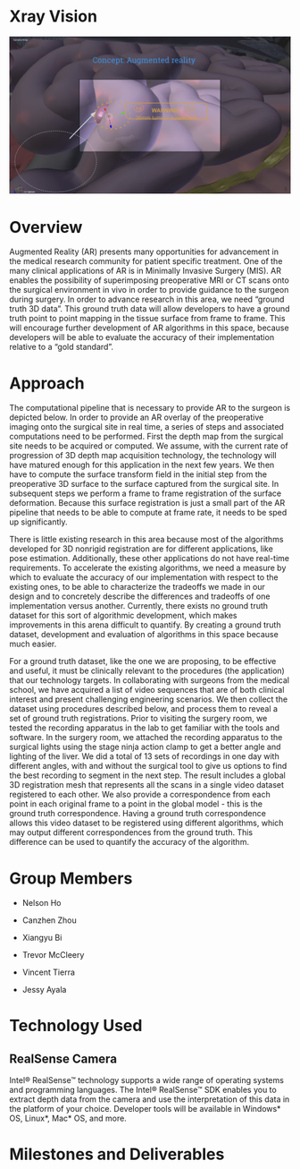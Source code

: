 # Xray Vision

<!-- https://raw.githubusercontent.com/TriviTran/Drone-Motion/master/README.md --->

![N|Solid](https://github.com/jayala-29/xray_vision/blob/master/xraypic1.png)

# Overview
Augmented Reality (AR) presents many opportunities for advancement in the medical research community for patient specific treatment. One of the many clinical applications of AR is in Minimally Invasive Surgery (MIS). AR enables the possibility of superimposing preoperative MRI or CT scans onto the surgical environment in vivo in order to provide guidance to the surgeon during surgery. In order to advance research in this area, we need “ground truth 3D data”. This ground truth data will allow developers to have a ground truth point to point mapping in the tissue surface from frame to frame. This will encourage further development of AR algorithms in this space, because developers will be able to evaluate the accuracy of their implementation relative to a “gold standard”.

# Approach

The computational pipeline that is necessary to provide AR to the surgeon is depicted below. In order to provide an AR overlay of the preoperative imaging onto the surgical site in real time, a series of steps and associated computations need to be performed. First the depth map from the surgical site needs to be acquired or computed. We assume, with the current rate of progression of 3D depth map acquisition technology, the technology will have matured enough for this application in the next few years. We then have to compute the surface transform field in the initial step from the preoperative 3D surface to the surface captured from the surgical site. In subsequent steps we perform a frame to frame registration of the surface deformation. Because this surface registration is just a small part of the AR pipeline that needs to be able to compute at frame rate, it needs to be sped up significantly.

There is little existing research in this area because most of the algorithms developed for 3D nonrigid registration are for different applications, like pose estimation. Additionally, these other applications do not have real-time requirements. To accelerate the existing algorithms, we need a measure by which to evaluate the accuracy of our implementation with respect to the existing ones, to be able to characterize the tradeoffs we made in our design and to concretely describe the differences and tradeoffs of one implementation versus another. Currently, there exists no ground truth dataset for this sort of algorithmic development, which makes improvements in this arena difficult to quantify. By creating a ground truth dataset, development and evaluation of algorithms in this space because much easier.

For a ground truth dataset, like the one we are proposing, to be effective and useful, it must be clinically relevant to the procedures (the application) that our technology targets. In collaborating with surgeons from the medical school, we have acquired a list of video sequences that are of both clinical interest and present challenging engineering scenarios. We then collect the dataset using procedures described below, and process them to reveal a set of ground truth registrations. Prior to visiting the surgery room, we tested the recording apparatus in the lab to get familiar with the tools and software. In the surgery room, we attached the recording apparatus to the surgical lights using the stage ninja action clamp to get a better angle and lighting of the liver. We did a total of 13 sets of recordings in one day with different angles, with and without the surgical tool to give us options to find the best recording to segment in the next step. The result includes a global 3D registration mesh that represents all the scans in a single video dataset registered to each other. We also provide a correspondence from each point in each original frame to a point in the global model - this is the ground truth correspondence. Having a ground truth correspondence allows this video dataset to be registered using different algorithms, which may output different correspondences from the ground truth. This difference can be used to quantify the accuracy of the algorithm.

# Group Members

  - Nelson Ho 
  - Canzhen Zhou 
  - Xiangyu Bi
  
  - Trevor McCleery 
  - Vincent Tierra 
  - Jessy Ayala
  
  
# Technology Used

## RealSense Camera

Intel® RealSense™ technology supports a wide range of operating systems and programming languages. The Intel® RealSense™ SDK enables you to extract depth data from the camera and use the interpretation of this data in the platform of your choice. Developer tools will be available in Windows* OS, Linux*, Mac* OS, and more.

# Milestones and Deliverables

<!--
Jessy Ayala
Get Realsense camera to work with hardware provided: 
Status: Completed -- 26 January 2018
Deliverable: Dummy meshes collected from camera and displayed in Meshlab.
(first mesh of dummy scan): https://github.com/jayala-29/xray_vision/blob/master/scan1trevor.png 
Develop a formal specific procedure for data analysis: 
Status: Completed -- 7 February 2018
Debugging Meshlab/Meshmixer when necessary with mesh files
Running data through the pipeline of scripts developed by the other subteam of the project and the general outputs of those specific filters (documentation)
Deliverable: A document containing step-by-step instructions for data processing and a type of guide for using mesh based computer tools. Will be continuously adjusted and updated. 
https://docs.google.com/document/d/17KMw9fFUo-SyKEaU_YaVBbyhU273UJ4z3vM2Qtg3OQ0/edit?usp=sharing 
Establish web presence: 
Status: Completed -- 14 February 2018
Deliverable: Type of online reference containing information and specifications about our project.
https://github.com/jayala-29/xray_vision 
Create a reference for processed data to reflect updated algorithms: 
Status: In-Progress -- 21 February 2018
Running data through the pipeline of scripts developed by the other subteam of the project (data results)
Deliverable: Various displays of segmentation process. Will be continuously adjusted and updated to reflect progress throughout the quarter. 
Create a reference for processed data to reflect updated algorithms: 
Status: In-Progress -- 28 February 2018
Running data through the pipeline of scripts developed by the other subteam of the project (data results)
Deliverable: Various displays of global process. Will be continuously adjusted and updated to reflect progress throughout the quarter. 
During the rest of the quarter, I plan to provide detailed documentation of the status of the algorithms and updated scans. For a challenge, I have been assigned to try to recreate the front end of the stapler tool being used in the scans. Furthermore, these are my criterion for grades:
Complete milestones 1-3 and have no/very little documentation for milestones 4-5. 
If I do this, give me an B.
Complete milestones 1-3 and have some documentation for milestones 4-5. 
If I do this, give me an B+.
Complete milestones 1-3 and have heavy documentation for milestones 4-5.
If I do this, give me an A-.
Complete milestones 1-3 and have heavy documentation for milestones 4-5. Along with this, a successful laser scan of part of the stapler tool that can be used for segmentation.
If I do this, give me an A.
Nelson Ho
B - Develop the code to perform segmentation of rigid and nonrigid portions of scan data. 
Complete by: Feb 1, 2018
Modify global registration code to output a single result for global registration, as well as a list of point correspondences relating input points to points in the global model. 
Status: Jan 26, 2018
Write scripts to relate points in global registration to the point in the original mesh.
Work on MICCAI paper. 
Status Feb 23, 2018
Trevor McCleery
Develop a specific procedure for data collection: 
Status: 15 February 2018 
Specific operation of computer/camera interface: how scripts are run, which laptop to use, which USB ports will work with camera.
Detail of how camera will be mounted and positioned for recording. The goal is to create a documented, repeatable procedure that can be referenced when analyzing the quality of the data recorded. 
Deliverable: A document containing step-by-step instructions of the data collection process. This is important to document how data is collected for these ground truth data sets. The procedure must be repeatable and able to accommodate adjustment to individual steps as necessary.
Record porcine liver on site at the Center for the Future of Surgery (CFS)
Status: completed 7 February 2017
Deliverable: A set of 13 recordings of the porcine liver with various lighting configurations. On the day of the recording, Michael, Trevor, and Vincent traveled to the CFS and performed a series of recordings on a living pig. The pig was sedated, and prepared for operation by the medical staff. Between surgeries, we were able to perform our recordings using the surgical lighting provided in the operating room. The lighting was adjustable by angle and position, but not by intensity. Therefore, the various lighting conditions we could provide were always full intensity, which sometimes created shadows when not pointing directly at the subject. 
Looking forward, I will be focusing my efforts on two primary tasks:
Perform a secondary recording at the CFS. Using feedback from the segmentation/registration team and familiarity with the equipment and venue, a valuable set of second recordings can be obtained. If I do this, give me an B.
Make improvements to the Python recording script by added command line options that will allow the user to adjust camera parameters by passing an argument at the command line. If I do this, give me a A.
Improving the quality of the scans. Some recordings showed noise and distortion when viewed off axis. This could be due to the camera’s settings, of which the documentation is not readily accessible. It may be that the camera cannot provide the quality of data required. If so, we intend to determine that definitively. 
Vincent Tierra
Create an instruction manual for the recording apparatus for the data collection: 
Status: In progress - Due date February 15, 2018
Detailed steps with how to setup the computer and camera needed to collect video recordings
Deliverable: An instruction guide with steps on how to setup the camera and how to run the scripts in the computer and some technical issues with the camera and how to resolve it.  
Make an appointment at the Center for the Future Surgery (CFS) to conduct recordings  and do recordings of the pig’s liver at the surgery site. 
Status: Completed February 7, 2018
Deliverable: A recording of the pig’s liver at the CFS with various angles and lighting. 
Google drive link to the recordings:
https://drive.google.com/drive/folders/1-OOP0Wo8JggQuUAvSluBppixM2xEYloo?usp=sharing (must have a ucsd email to view it)
Since we have done the first recording of the pig’s liver at the surgery site, the next step in this project is to improve the quality of the scans, currently there are still some noise in the recordings. This could be due to a variety of different things; the camera settings, lighting, or the camera itself. We definitely want to conduct a 2nd recording, however, this part might be tricky because setting up an appointment (schedule) at CFS is challenging but if we manage to get another appointment and do a second set of recordings with valuable data, I would like to get a B. We will try to mimic the light intensity of the surgical lights and try different camera settings to see if we can get a better recording. To get an A in this class we will work on the UI on the script for the realsense camera to make it more robust and versatile by having the option to pass in the parameters in the command line to change the camera settings, and document this step, and also by completing milestone 1 & 2.
Xiangyu Bi
Objective: Finishing the technical programming and debugging part of computer vision algorithm validation and optimization. The current benchmarks are broken or might not be applied to our liver dataset. We need to modify or rewrite some parts of the codes to make it work on the surgical dataset collected by other teammates.
Schedule:
Theoretical preparation for the project, including ICP algorithm, non-rigid global registration algorithm etc. Go over the segmentation code and global registration benchmark. 
Status: Completed 17 January 2018	
2. With the collected test dataset, run through and get familiar with details of segmentation and global registration benchmark, fixing potential bugs. 
Status: Completed 30 January 2018
	      In detail, we found some problems during the progress of going over the benchmark. 
  Some bugs in the current segmentation code. The liver segmentation process 	can be divided into several steps. First we manually segment the rigid part from the first scan. Then for the next scan, we use algorithm to build match between the segmented rigid part and the current scan, which means roughly the corresponding points in the current scan are found. Next do a geometric search around those points thus all the rigid region can be included. Finally we cut it off as the rigid part to match for the next scan. Iteratively all the rigid parts in the scans can be segmented. We found the current segmentation always use the first scan as the rigid template. We fixed that to make the iterative one work.
The main issues during segmentation, which are about “match” and “search”. The search radius is of great significance. Using too small radius will make the rigid point cloud really sparse and some noise will be left to cause global registration confusing. Conversely, segmentation performance is more sensitive to large radius, because sometimes rigid part and nonrigid part get really close in the scan, when searching around these occlusion parts, large radius would count some nonrigid points as rigid part. On this condition the rigid part will get exploded with iterative steps. We have tried for a proper radius one by one with step size of 0.001. Now we can get a comparatively good result, however the  problem cannot be resolved completely.  The “match” algorithm is really sensitive to the datasets. Sometimes it got failed to match between two scans. Since we only collected two sets of data to test the performance, we cannot find exactly what features to make the match failed. Most of time it worked well.
Deliverable: Canzhen and me collaborated with each other to debug and modify the code. We saved the processed file as *.ply on the server, also cut gif images to illustrate how the segmentation benchmark works. To avoid overlap, they will be shown in Canzhen’s work.
3. Preprocessing liver dataset, collaborating with data-collecting dataset, to make the       benchmark work.  
Status:  In progress	
	      Details about working with surgical liver data.
Segmented the red liver portion from the scan. The surgical data we collected last week is, on the intuition, not ready for segmentation and registration, since the liver part we need to use is comparatively small in the whole scan. We need to write scripts to cut the valid part and mitigate the noise.  Since scans are taken with fixed camera angle, so we can use geometric features to extract liver points roughly. With proper x, y and z coordinate threshold the entire liver part can be segmented. However, the segmented part shown in meshlab is somewhat darker than the original one. We think it should be caused by some display problems, which we need to figure out.
Deliverable: The liver scan we got and some attempts to cut it off.
4. Improve the performance of the algorithm, to make the result of liver dataset better. March 6, 2018
Milestone -B
Going over current benchmark.
Fix some bugs in segmentation and registration work. Up to now the segmentation code is much better than the former broken one. It means to get a B I only to find some possible functional flaws in the registration code and repair to make the workflow run.
Milestone -A
Finish Milestone B
For segmentation code, make it more robust and suitable for our surgical application, which means it can segment the liver data more reliably.
For global registration. We cannot run it perfectly for any dataset right now. We need to achieve the goal of nonrigid registration in the liver dataset and deliver successful results constructed.
Milestone -A+
Finish Milestone A
Do some optimization about the algorithm to improve the performance, such as we can add more features for the points, like colors. However the current benchmarks are packaged and all information about color is not saved, there is a long way to go to achieve this.
Canzhen Zhou
Set up the environment. January 16, 2018
Run through the segmentation code with the test image. January 31, 2018
Run through the registration code with the test image. February 8, 2018
Run through the segmentation code with collected liver image. February 15, 2018
Run through the registration code with collected liver image.  February 25, 2018
Fix the possible bugs. March 5, 2018
Improve the registration code with more dimensions, for example, adding colors. March 10, 2018
Requirement of Grade
If I do milestone 4 I get B+, if I do milestone 5 I get A, and if I do milestone 6 or 7, I get A+.
Update of Milestone
I change the order of the task. Previous order is running through all the segmentation code part and then run the registration part. However, we went through the segmentation code quicker then we expect, the liver image data went a little slower. So we move on to the next stage of running registration code with the test image.
So I switch the “run through segmentation code with liver image” with “run through registration code with test image”.
Completed
Created a our own development server, equip the server with the environment of running C code.
a snapchat of server environment that is able to 
run the script of segmentation and global registration
Completed
The steps of running through the segmentation code are as follows:
Use /home/nelsonho/convertToMesh.py to convert the scanned '*.ply' file to convert all the point clouds that were collected from the real sense to meshes. Notice that convertToMesh.py and doNothingScript.mlx should be in the same directory.
Pick one '.ply' scan image, open it in MeshLab, export it as '.obj' file.
Open the '.obj' file in MeshMixer, click on 'Select', select the rigid part (could be arms or something else), and choose 'Edit -> Seperate', and the export the rigid part as '.obj' file.
Use /home/nelsonho/convertToObj.py to convert all the '*.ply' file (already converted to meshes) to '.obj' file so that the segmentation code would take in.
Open the code liverscansegmentation, build the code, create the environment
cd [coderoot]
mkdir build
cd build
cmake ../src-ICP-benchmarks
make
the executable sparseicp should be created in the build directory
Run the script to segment all image
./sparseicp --source <pre-segmented tool (.obj) from first scan in sequence> --scan-dir <directory of scans to be segmented ordered alphanumerically> --result-dir <output directory>
Revise the milestone with “Walking through the process of global registration code”
The steps of running through the global registration code are as follows:
Include following directories in your path:
[globalnrregistrationbaseline coderoot]/trimesh2/bin.Linux64
[globalnrregistrationbaseline coderoot]/tps_alignment/bin.Linux_nocona
Place ply’s for nonrigid alignment in the nonrigid/ directory
Place ply’s for rigid alignment in the rigid/ directory
Run the run.sh script
-->

